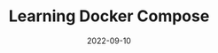 ---
title: Learning Docker Compose
date: '2022-09-10'
skills:
  - Docker
issuer: LinkedIn
courseRelease: 2022
imageUrl: >-
  https://media.licdn.com/dms/image/D4D1FAQF4XFqHzXaLYA/feedshare-document-cover-images_1280/0/1662844315232?e=1696374000&v=beta&t=yYVJXL3DS2hw7tAZornxufbdaZ6UzddHjXynSHef5kI
certificateUrl: >-
  https://www.linkedin.com/learning/certificates/dcba0d40eba189926e91613b9b75b9580632c0e4d32c5ac3b26df64a5c1e12b6?lipi=urn%3Ali%3Apage%3Ad_flagship3_profile_view_base_certifications_details%3BU0hYEK%2BGSOuXnPjDPk4NzA%3D%3D
---
